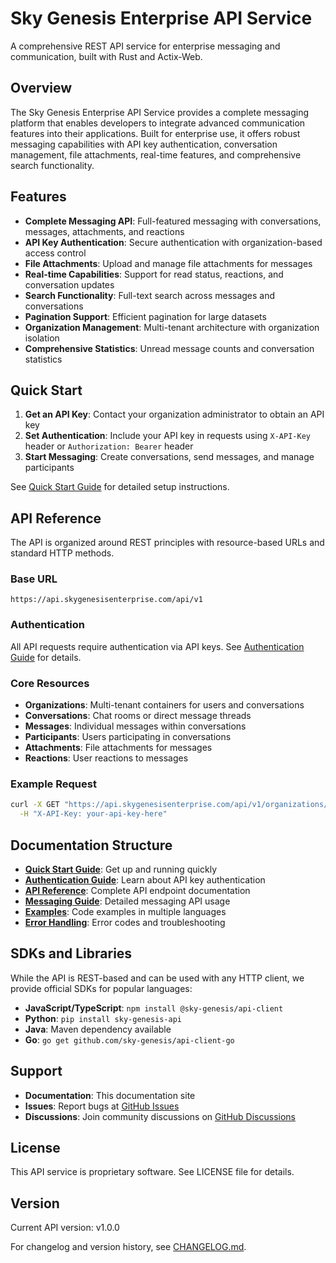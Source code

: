 # Sky Genesis Enterprise API Service

A comprehensive REST API service for enterprise messaging and communication, built with Rust and Actix-Web.

## Overview

The Sky Genesis Enterprise API Service provides a complete messaging platform that enables developers to integrate advanced communication features into their applications. Built for enterprise use, it offers robust messaging capabilities with API key authentication, conversation management, file attachments, real-time features, and comprehensive search functionality.

## Features

- **Complete Messaging API**: Full-featured messaging with conversations, messages, attachments, and reactions
- **API Key Authentication**: Secure authentication with organization-based access control
- **File Attachments**: Upload and manage file attachments for messages
- **Real-time Capabilities**: Support for read status, reactions, and conversation updates
- **Search Functionality**: Full-text search across messages and conversations
- **Pagination Support**: Efficient pagination for large datasets
- **Organization Management**: Multi-tenant architecture with organization isolation
- **Comprehensive Statistics**: Unread message counts and conversation statistics

## Quick Start

1. **Get an API Key**: Contact your organization administrator to obtain an API key
2. **Set Authentication**: Include your API key in requests using `X-API-Key` header or `Authorization: Bearer` header
3. **Start Messaging**: Create conversations, send messages, and manage participants

See [Quick Start Guide](QUICK_START.md) for detailed setup instructions.

## API Reference

The API is organized around REST principles with resource-based URLs and standard HTTP methods.

### Base URL
```
https://api.skygenesisenterprise.com/api/v1
```

### Authentication
All API requests require authentication via API keys. See [Authentication Guide](AUTHENTICATION.md) for details.

### Core Resources

- **Organizations**: Multi-tenant containers for users and conversations
- **Conversations**: Chat rooms or direct message threads
- **Messages**: Individual messages within conversations
- **Participants**: Users participating in conversations
- **Attachments**: File attachments for messages
- **Reactions**: User reactions to messages

### Example Request

```bash
curl -X GET "https://api.skygenesisenterprise.com/api/v1/organizations/{org_id}/conversations" \
  -H "X-API-Key: your-api-key-here"
```

## Documentation Structure

- **[Quick Start Guide](QUICK_START.md)**: Get up and running quickly
- **[Authentication Guide](AUTHENTICATION.md)**: Learn about API key authentication
- **[API Reference](API_REFERENCE.md)**: Complete API endpoint documentation
- **[Messaging Guide](MESSAGING_GUIDE.md)**: Detailed messaging API usage
- **[Examples](EXAMPLES.md)**: Code examples in multiple languages
- **[Error Handling](ERROR_HANDLING.md)**: Error codes and troubleshooting

## SDKs and Libraries

While the API is REST-based and can be used with any HTTP client, we provide official SDKs for popular languages:

- **JavaScript/TypeScript**: `npm install @sky-genesis/api-client`
- **Python**: `pip install sky-genesis-api`
- **Java**: Maven dependency available
- **Go**: `go get github.com/sky-genesis/api-client-go`

## Support

- **Documentation**: This documentation site
- **Issues**: Report bugs at [GitHub Issues](https://github.com/sky-genesis/api-service/issues)
- **Discussions**: Join community discussions on [GitHub Discussions](https://github.com/sky-genesis/api-service/discussions)

## License

This API service is proprietary software. See LICENSE file for details.

## Version

Current API version: v1.0.0

For changelog and version history, see [CHANGELOG.md](../CHANGELOG.md).
